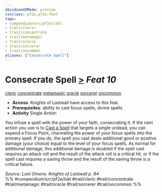 ```yaml
---
obsidianUIMode: preview
cssclass: pf2e,pf2e-feat
tags:
- compendium/src/pf2e/lokl
- trait/cleric
- trait/concentrate
- trait/metamagic
- trait/oracle
- trait/sorcerer
- trait/uncommon
aliases: ["Consecrate Spell"]
---
```

# Consecrate Spell  [>](chapter-9-playing-the-game.md#Actions "Single Action") *Feat 10*  
[cleric](Reference/Rules/Traits/cleric.md "Cleric Class Trait")  [concentrate](concentrate.md "Concentrate Action & Ability Trait")  [metamagic](metamagic.md "Metamagic General Trait")  [oracle](Reference/Rules/Traits/oracle-apg.md "Oracle Class Trait")  [sorcerer](Reference/Rules/Traits/sorcerer.md "Sorcerer Class Trait")  [uncommon](uncommon.md "Uncommon Rarity Trait")  

- **Access**: Knights of Lastwall have access to this feat.
- **Prerequisites**: ability to cast focus spells, divine spells
- **Activity** Single Action

You infuse a spell with the power of your faith, consecrating it. If the next action you use is to [Cast a Spell](cast-a-spell.md) that targets a single undead, you can expend a Focus Point, channeling the power of your focus spells into the primary spell. If you do, the spell you cast deals additional good or positive damage (your choice) equal to the level of your focus spells. As normal for additional damage, this additional damage is doubled if the spell cast requires an attack roll and the result of the attack roll is a critical hit, or if the spell cast requires a saving throw and the result of the saving throw is a critical failure.

*Source: Lost Omens: Knights of Lastwall p. 84*  
%% #compendium/src/pf2e/lokl #trait/cleric #trait/concentrate #trait/metamagic #trait/oracle #trait/sorcerer #trait/uncommon %%